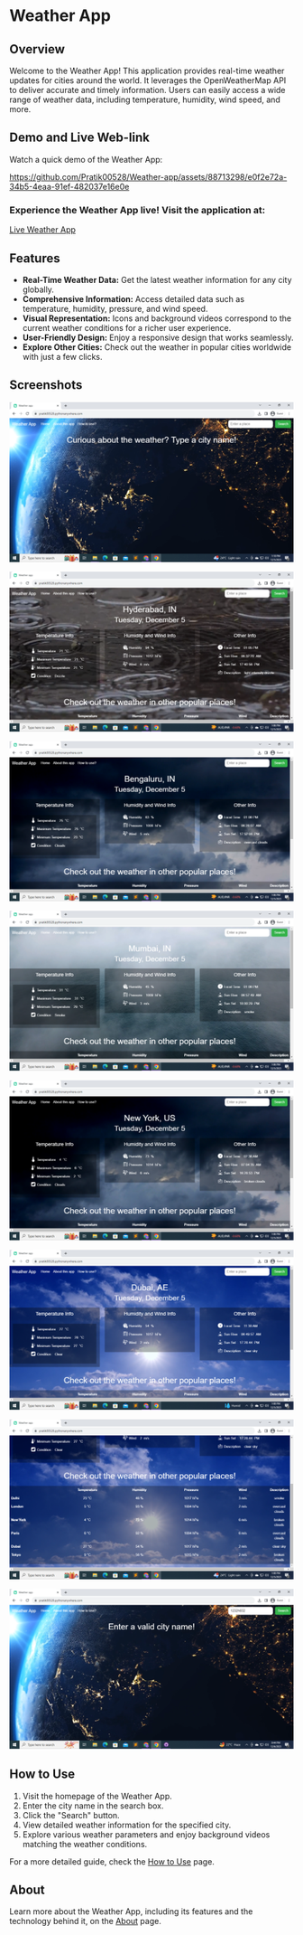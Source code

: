 # Weather App

## Overview

Welcome to the Weather App! This application provides real-time weather updates for cities around the world. It leverages the OpenWeatherMap API to deliver accurate and timely information. Users can easily access a wide range of weather data, including temperature, humidity, wind speed, and more.

## Demo and Live Web-link

Watch a quick demo of the Weather App:

https://github.com/Pratik00528/Weather-app/assets/88713298/e0f2e72a-34b5-4eaa-91ef-482037e16e0e

### Experience the Weather App live! Visit the application at:

[Live Weather App](https://pratik00528.pythonanywhere.com/)

## Features

- **Real-Time Weather Data:** Get the latest weather information for any city globally.
- **Comprehensive Information:** Access detailed data such as temperature, humidity, pressure, and wind speed.
- **Visual Representation:** Icons and background videos correspond to the current weather conditions for a richer user experience.
- **User-Friendly Design:** Enjoy a responsive design that works seamlessly.
- **Explore Other Cities:** Check out the weather in popular cities worldwide with just a few clicks.

## Screenshots

![Home page](./screenshots/Home_page.png)


![Hyderabad](./screenshots/Hyderabad.png)


![Banglaore](./screenshots/Bangalore.png)


![Mumbai](./screenshots/Mumbai.png)


![New York](./screenshots/New_York.png)


![Dubai](./screenshots/Dubai.png)


![Other Popular cities](./screenshots/Other_popular_cities.png)


![Invalid Name](./screenshots/Invalid_name.png)

<!-- Add more screenshots if necessary -->

## How to Use

1. Visit the homepage of the Weather App.
2. Enter the city name in the search box.
3. Click the "Search" button.
4. View detailed weather information for the specified city.
5. Explore various weather parameters and enjoy background videos matching the weather conditions.

For a more detailed guide, check the [How to Use](https://pratik00528.pythonanywhere.com/how_to_use) page.

## About

Learn more about the Weather App, including its features and the technology behind it, on the [About](https://pratik00528.pythonanywhere.com/about) page.
